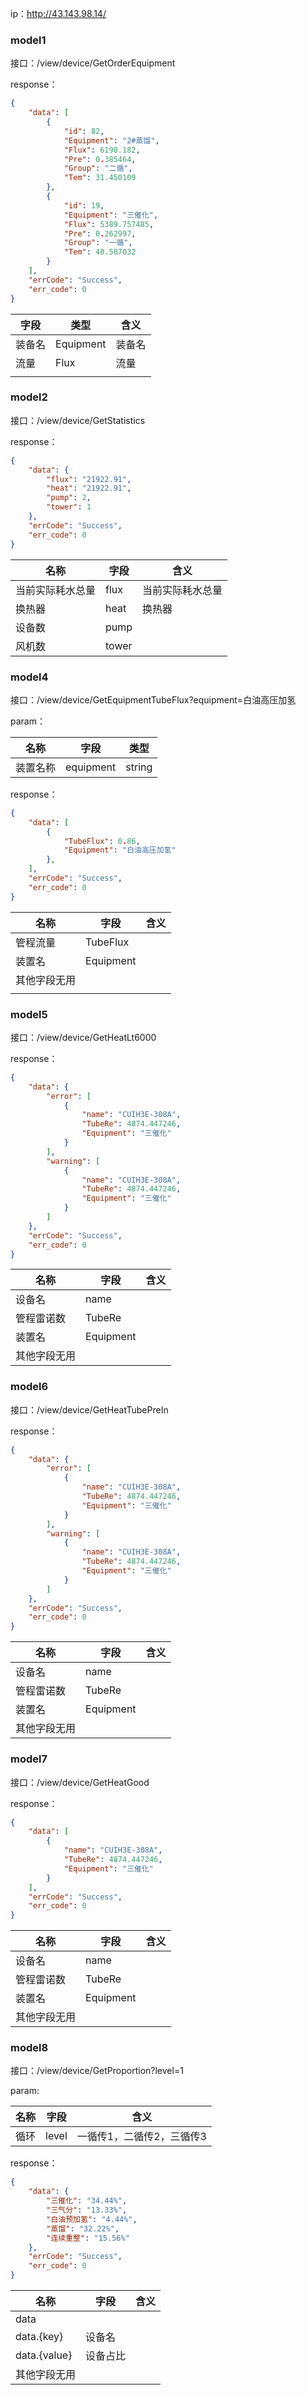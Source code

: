 

ip：http://43.143.98.14/

### model1

接口：/view/device/GetOrderEquipment

response：

```json
{
    "data": [
        {
            "id": 82,
            "Equipment": "2#蒸馏",
            "Flux": 6190.182,
            "Pre": 0.385464,
            "Group": "二循",
            "Tem": 31.450109
        },
        {
            "id": 19,
            "Equipment": "三催化",
            "Flux": 5389.757485,
            "Pre": 0.262997,
            "Group": "一循",
            "Tem": 48.587032
        }
    ],
    "errCode": "Success",
    "err_code": 0
}
```

| 字段   | 类型      | 含义   |
| ------ | --------- | ------ |
| 装备名 | Equipment | 装备名 |
| 流量   | Flux      | 流量   |
|        |           |        |

### model2

接口：/view/device/GetStatistics

response：

```json
{
    "data": {
        "flux": "21922.91",
        "heat": "21922.91",
        "pump": 2,
        "tower": 1
    },
    "errCode": "Success",
    "err_code": 0
}
```

| 名称             | 字段  | 含义             |
| ---------------- | ----- | ---------------- |
| 当前实际耗水总量 | flux  | 当前实际耗水总量 |
| 换热器           | heat  | 换热器           |
| 设备数           | pump  |                  |
| 风机数           | tower |                  |

### model4

接口：/view/device/GetEquipmentTubeFlux?equipment=白油高压加氢

param：

| 名称     | 字段      | 类型   |
| -------- | --------- | ------ |
| 装置名称 | equipment | string |

response：

```json
{
    "data": [
        {
            "TubeFlux": 0.86,
            "Equipment": "白油高压加氢"
        },
    ],
    "errCode": "Success",
    "err_code": 0
}
```

| 名称         | 字段      | 含义 |
| ------------ | --------- | ---- |
| 管程流量     | TubeFlux  |      |
| 装置名       | Equipment |      |
| 其他字段无用 |           |      |
|              |           |      |

### model5

接口：/view/device/GetHeatLt6000

response：

```json
{
    "data": {
        "error": [
            {
                "name": "CUIH3E-308A",
                "TubeRe": 4874.447246,
                "Equipment": "三催化"
            }
        ],
        "warning": [
            {
                "name": "CUIH3E-308A",
                "TubeRe": 4874.447246,
                "Equipment": "三催化"
            }
        ]
    },
    "errCode": "Success",
    "err_code": 0
}
```

| 名称         | 字段      | 含义 |
| ------------ | --------- | ---- |
| 设备名       | name      |      |
| 管程雷诺数   | TubeRe    |      |
| 装置名       | Equipment |      |
| 其他字段无用 |           |      |

### model6

接口：/view/device/GetHeatTubePreIn

response：

```json
{
    "data": {
        "error": [
            {
                "name": "CUIH3E-308A",
                "TubeRe": 4874.447246,
                "Equipment": "三催化"
            }
        ],
        "warning": [
            {
                "name": "CUIH3E-308A",
                "TubeRe": 4874.447246,
                "Equipment": "三催化"
            }
        ]
    },
    "errCode": "Success",
    "err_code": 0
}
```

| 名称         | 字段      | 含义 |
| ------------ | --------- | ---- |
| 设备名       | name      |      |
| 管程雷诺数   | TubeRe    |      |
| 装置名       | Equipment |      |
| 其他字段无用 |           |      |

### model7

接口：/view/device/GetHeatGood

response：

```json
{
    "data": [
        {
            "name": "CUIH3E-308A",
            "TubeRe": 4874.447246,
            "Equipment": "三催化"
        }
    ],
    "errCode": "Success",
    "err_code": 0
}
```

| 名称         | 字段      | 含义 |
| ------------ | --------- | ---- |
| 设备名       | name      |      |
| 管程雷诺数   | TubeRe    |      |
| 装置名       | Equipment |      |
| 其他字段无用 |           |      |

### model8

接口：/view/device/GetProportion?level=1

param:

| 名称 | 字段  | 含义                      |
| ---- | ----- | ------------------------- |
| 循环 | level | 一循传1，二循传2，三循传3 |

response：

```json
{
    "data": {
        "三催化": "34.44%",
        "三气分": "13.33%",
        "白油预加氢": "4.44%",
        "蒸馏": "32.22%",
        "连续重整": "15.56%"
    },
    "errCode": "Success",
    "err_code": 0
}
```

| 名称         | 字段     | 含义 |
| ------------ | -------- | ---- |
| data         |          |      |
| data.{key}   | 设备名   |      |
| data.{value} | 设备占比 |      |
| 其他字段无用 |          |      |

